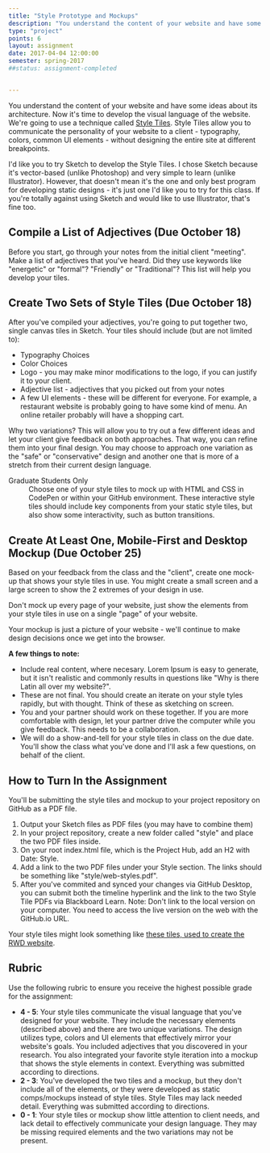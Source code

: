 ```yaml
---
title: "Style Prototype and Mockups"
description: "You understand the content of your website and have some ideas about its architecture.  Now it's time to develop the visual language of the website"
type: "project"
points: 6
layout: assignment
date: 2017-04-04 12:00:00
semester: spring-2017
##status: assignment-completed


---
```


You understand the content of your website and have some ideas about its architecture.  Now it's time to develop the visual language of the website.  We're going to use a technique called <a href="http://styletil.es">Style Tiles</a>.  Style Tiles allow you to communicate the personality of your website to a client - typography, colors, common UI elements - without designing the entire site at different breakpoints.  

I'd like you to try Sketch to develop the Style Tiles.  I chose Sketch because it's vector-based (unlike Photoshop) and very simple to learn (unlike Illustrator).  However, that doesn't mean it's the one and only best program for developing static designs - it's just one I'd like you to try for this class.  If you're totally against using Sketch and would like to use Illustrator, that's fine too.

## Compile a List of Adjectives (Due October 18)

Before you start, go through your notes from the initial client "meeting".  Make a list of adjectives that you've heard.  Did they use keywords like "energetic" or "formal"?  "Friendly" or "Traditional"?  This list will help you develop your tiles.

## Create Two Sets of Style Tiles (Due October 18)

After you've compiled your adjectives, you're going to put together two, single canvas tiles in Sketch.  Your tiles should include (but are not limited to):

* Typography Choices
* Color Choices
* Logo - you may make minor modifications to the logo, if you can justify it to your client.
* Adjective list - adjectives that you picked out from your notes
* A few UI elements - these will be different for everyone.  For example, a restaurant website is probably going to have some kind of menu.  An online retailer probably will have a shopping cart.

Why two variations?  This will allow you to try out a few different ideas and let your client give feedback on both approaches.  That way, you can refine them into your final design.  You may choose to approach one variation as the "safe" or "conservative" design and another one that is more of a stretch from their current design language.

<dl>
 <dt>Graduate Students Only</dt>
 <dd>Choose one of your style tiles to mock up with HTML and CSS in CodePen or within your GitHub environment.  These interactive style tiles should include key components from your static style tiles, but also show some interactivity, such as button transitions.</dd>
</dl>

## Create At Least One, Mobile-First and Desktop Mockup (Due October 25)

Based on your feedback from the class and the "client", create one mock-up that shows your style tiles in use.  You might create a small screen and a large screen to show the 2 extremes of your design in use.  

Don't mock up every page of your website, just show the elements from your style tiles in use on a single "page" of your website.

Your mockup is just a picture of your website - we'll continue to make design decisions once we get into the browser.

**A few things to note:**

* Include real content, where necesary.  Lorem Ipsum is easy to generate, but it isn't realistic and commonly results in questions like "Why is there Latin all over my website?".
* These are not final.  You should create an iterate on your style tyles rapidly, but with thought.  Think of these as sketching on screen.
* You and your partner should work on these together.  If you are more comfortable with design, let your partner drive the computer while you give feedback.  This needs to be a collaboration.
* We will do a show-and-tell for your style tiles in class on the due date.  You'll show the class what you've done and I'll ask a few questions, on behalf of the client.

## How to Turn In the Assignment

You'll be submitting the style tiles and mockup to your project repository on GitHub as a PDF file.

1.  Output your Sketch files as PDF files (you may have to combine them)
2.  In your project repository, create a new folder called "style" and place the two PDF files inside.
2.  On your root index.html file, which is the Project Hub, add an H2 with Date: Style.
3.  Add a link to the two PDF files under your Style section.  The links should be something like "style/web-styles.pdf".
4.  After you've commited and synced your changes via GitHub Desktop, you can submit both the timeline hyperlink and the link to the two Style Tile PDFs via Blackboard Learn.  Note: Don't link to the local version on your computer.  You need to access the live version on the web with the GitHub.io URL.

Your style tiles might look something like <a href="http://rwdkent.com/files/RWD-Style-Tiles.pdf">these tiles, used to create the RWD website</a>.

## Rubric

Use the following rubric to ensure you receive the highest possible grade for the assignment:

* **4 - 5**: Your style tiles communicate the visual language that you've designed for your website.  They include the necessary elements (described above) and there are two unique variations.  The design utilizes type, colors and UI elements that effectively mirror your website's goals.  You included adjectives that you discovered in your research.  You also integrated your favorite style iteration into a mockup that shows the style elements in context.  Everything was submitted according to directions.
* **2 - 3**: You've developed the two tiles and a mockup, but they don't include all of the elements, or they were developed as static comps/mockups instead of style tiles.  Style Tiles may lack needed detail.  Everything was submitted according to directions.
* **0 - 1**: Your style tiles or mockup show little attention to client needs, and lack detail to effectively communicate your design language.  They may be missing required elements and the two variations may not be present.
